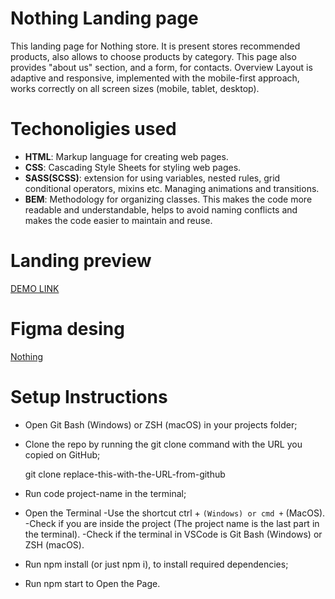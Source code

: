 # Nothing Landing page

This landing page for Nothing store. It is present stores recommended products, also allows to choose products by category.
This page also provides "about us" section, and a form, for contacts.
Overview Layout is adaptive and responsive, implemented with the mobile-first approach, works correctly on all screen sizes (mobile, tablet, desktop).

# Techonoligies used

- **HTML**: Markup language for creating web pages.
- **CSS**: Cascading Style Sheets for styling web pages.
- **SASS(SCSS)**: extension for using variables, nested rules, grid conditional operators, mixins etc. Managing animations and transitions.
- **BEM**: Methodology for organizing classes. This makes the code more readable and understandable, helps to avoid naming conflicts and makes the code easier to maintain and reuse.

# Landing preview

[DEMO LINK](https://Mykolyan.github.io/layout_landing-page/)

# Figma desing

[Nothing](https://www.figma.com/file/DtkQmQ797hk0nI4KfMi2Uq/BOSE-New-Version?type=design&node-id=6802-139&t=L7eKz5YKLN0m5WxR-0)

# Setup Instructions

- Open Git Bash (Windows) or ZSH (macOS) in your projects folder;
- Clone the repo by running the git clone command with the URL you copied on GitHub;

  git clone replace-this-with-the-URL-from-github

- Run code project-name in the terminal;
- Open the Terminal
  -Use the shortcut ctrl + `(Windows) or cmd +` (MacOS).
  -Check if you are inside the project (The project name is the last part in the terminal).
  -Check if the terminal in VSCode is Git Bash (Windows) or ZSH (macOS).

- Run npm install (or just npm i), to install required dependencies;
- Run npm start to Open the Page.
